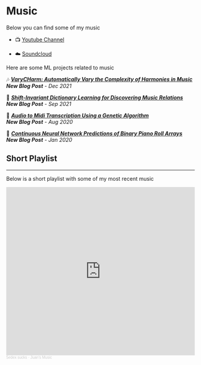 # Music

Below you can find some of my music

-  📺 [Youtube Channel](https://www.youtube.com/channel/UC28HixRrIwMU7Wc4R_sUouA/videos)

-  ☁️ [Soundcloud](https://soundcloud.com/5edex-sucks/sets/juans-music)



Here are some ML projects related to music

🎶 **[*VaryCHarm: Automatically Vary the Complexity of Harmonies in Music*](https://jmhuer.github.io/mini_book/_build/html/docs/independent/varycharm.html)**
<br>
***New Blog Post** - Dec 2021*

🥁 **[*Shift-Invariant Dictionary Learning for Discovering Music Relations*](https://jmhuer.github.io/mini_book/_build/html/docs/independent/sidl.html)**
<br>
***New Blog Post** - Sep 2021*

🥁 **[*Audio to Midi Transcription Using a Genetic Algorithm*](https://jmhuer.github.io/mini_book/_build/html/docs/independent/audio2midi.html)**
<br>
***New Blog Post** - Aug 2020*

🎲 **[*Continuous Neural Network Predictions of Binary Piano Roll Arrays*](https://jmhuer.github.io/mini_book/_build/html/docs/independent/amcc.html)**
<br>
***New Blog Post** - Jan 2020*



## Short Playlist
---

Below is a short playlist with some of my most recent music

<iframe width="100%" height="450" scrolling="no" frameborder="no" allow="autoplay" src="https://w.soundcloud.com/player/?url=https%3A//api.soundcloud.com/playlists/652890546&color=%235bafde&auto_play=false&hide_related=false&show_comments=true&show_user=true&show_reposts=false&show_teaser=true"></iframe><div style="font-size: 10px; color: #cccccc;line-break: anywhere;word-break: normal;overflow: hidden;white-space: nowrap;text-overflow: ellipsis; font-family: Interstate,Lucida Grande,Lucida Sans Unicode,Lucida Sans,Garuda,Verdana,Tahoma,sans-serif;font-weight: 100;"><a href="https://soundcloud.com/5edex-sucks" title="5edex sucks" target="_blank" style="color: #cccccc; text-decoration: none;">5edex sucks</a> · <a href="https://soundcloud.com/5edex-sucks/sets/juans-music" title="Juan&#x27;s Music" target="_blank" style="color: #cccccc; text-decoration: none;">Juan&#x27;s Music</a></div>


<br>
<br>
